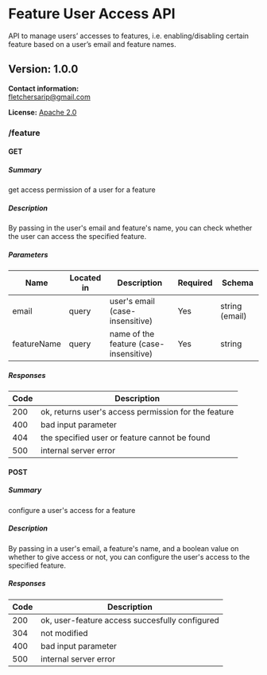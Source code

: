 # Feature User Access API
API to manage users’ accesses to features, i.e. enabling/disabling certain feature based on a user’s email and feature names.

## Version: 1.0.0

**Contact information:**  
fletchersarip@gmail.com  

**License:** [Apache 2.0](http://www.apache.org/licenses/LICENSE-2.0.html)

### /feature

#### GET
##### Summary

get access permission of a user for a feature

##### Description

By passing in the user's email and feature's name, you can check whether
the user can access the specified feature.

##### Parameters

| Name | Located in | Description | Required | Schema |
| ---- | ---------- | ----------- | -------- | ---- |
| email | query | user's email (case-insensitive) | Yes | string (email) |
| featureName | query | name of the feature (case-insensitive) | Yes | string |

##### Responses

| Code | Description |
| ---- | ----------- |
| 200 | ok, returns user's access permission for the feature |
| 400 | bad input parameter |
| 404 | the specified user or feature cannot be found |
| 500 | internal server error |

#### POST
##### Summary

configure a user's access for a feature

##### Description

By passing in a user's email, a feature's name, and a boolean value on whether to give access or not,
you can configure the user's access to the specified feature.

##### Responses

| Code | Description |
| ---- | ----------- |
| 200 | ok, user-feature access succesfully configured |
| 304 | not modified |
| 400 | bad input parameter |
| 500 | internal server error |
